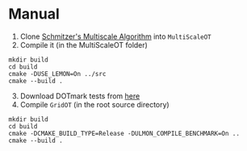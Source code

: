 # Manual

1. Clone [Schmitzer's Multiscale Algorithm](https://github.com/bernhard-schmitzer/MultiScaleOT) into `MultiScaleOT`
2. Compile it (in the MultiScaleOT folder)
```
mkdir build
cd build
cmake -DUSE_LEMON=On ../src
cmake --build .
```
3. Download DOTmark tests from [here](https://www.stochastik.math.uni-goettingen.de/index.php?id=215/)
4. Compile `GridOT` (in the root source directory)
```
mkdir build
cd build
cmake -DCMAKE_BUILD_TYPE=Release -DULMON_COMPILE_BENCHMARK=On ..
cmake --build .
```
